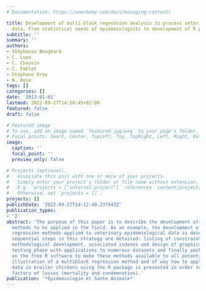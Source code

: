 ```yaml
---
# Documentation: https://wowchemy.com/docs/managing-content/

title: Development of multi-block regression analysis to process veterinary epidemiological
  data. From statistical needs of epidemiologists to development of R package
subtitle: ''
summary: ''
authors:
- Stéphanie Bougeard
- C. Lupo
- C. Chauvin
- C. Fablet
- Stéphane Dray
- N. Rose
tags: []
categories: []
date: '2013-01-01'
lastmod: 2022-09-27T14:50:45+02:00
featured: false
draft: false

# Featured image
# To use, add an image named `featured.jpg/png` to your page's folder.
# Focal points: Smart, Center, TopLeft, Top, TopRight, Left, Right, BottomLeft, Bottom, BottomRight.
image:
  caption: ''
  focal_point: ''
  preview_only: false

# Projects (optional).
#   Associate this post with one or more of your projects.
#   Simply enter your project's folder or file name without extension.
#   E.g. `projects = ["internal-project"]` references `content/project/deep-learning/index.md`.
#   Otherwise, set `projects = []`.
projects: []
publishDate: '2022-09-27T14:12:49.237943Z'
publication_types:
- '2'
abstract: 'The purpose of this paper is to describe the development strategy of statistical
  methods to be applied in the field. As an example, the development of multiblock
  regression methods applied to veterinary epidemiological data is described. The
  sequential steps in this strategy are detailed: listing of constraints to be considered,
  methodological development, associated indexes and design of graphical displays,
  testing phase with applications to numerous datasets and finally package development
  on the free R software to make these methods available to all potential users. An
  illustration of a multiblock regression method and of way how to apply it to epidemiological
  data in broiler chickens using the R package is presented in order to identify risk
  factors of losses (mortality and condemnation).'
publication: '*Epidemiologie et Sante Animale*'
---
```

